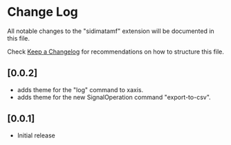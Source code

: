 # Change Log

All notable changes to the "sidimatamf" extension will be documented in this file.

Check [Keep a Changelog](http://keepachangelog.com/) for recommendations on how to structure this file.

## [0.0.2]

- adds theme for the "log" command to xaxis.
- adds theme for the new SignalOperation command "export-to-csv".

## [0.0.1]

- Initial release